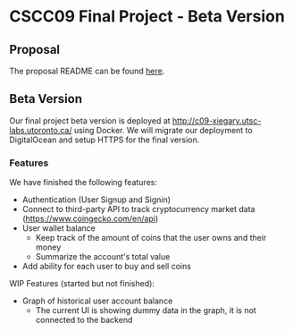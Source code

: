 # CSCC09 Final Project - Beta Version

## Proposal

The proposal README can be found [here](https://github.com/UTSCC09/project-lost-ark/blob/main/README-PROPOSAL.md).

## Beta Version

Our final project beta version is deployed at http://c09-xiegary.utsc-labs.utoronto.ca/ using Docker.
We will migrate our deployment to DigitalOcean and setup HTTPS for the final version.

### Features

We have finished the following features:

- Authentication (User Signup and Signin)
- Connect to third-party API to track cryptocurrency market data (https://www.coingecko.com/en/api)
- User wallet balance
  - Keep track of the amount of coins that the user owns and their money
  - Summarize the account's total value
- Add ability for each user to buy and sell coins

WIP Features (started but not finished):

- Graph of historical user account balance
  - The current UI is showing dummy data in the graph, it is not connected to the backend
